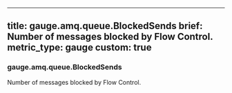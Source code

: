
---
title: gauge.amq.queue.BlockedSends
brief: Number of messages blocked by Flow Control.
metric_type: gauge
custom: true
---
### gauge.amq.queue.BlockedSends

Number of messages blocked by Flow Control.
